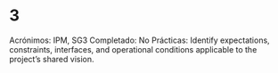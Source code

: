 # 3

Acrónimos: IPM, SG3
Completado: No
Prácticas: Identify expectations, constraints, interfaces, and operational conditions applicable to the project’s shared vision.